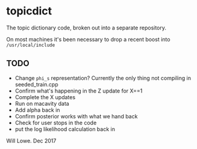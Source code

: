 # topicdict

The topic dictionary code, broken out into a separate repository.

On most machines it's been necessary to drop a recent boost into `/usr/local/include`

## TODO

* Change `phi_s` representation? Currently the only thing not compiling in seeded_train.cpp
* Confirm what's happening in the Z update for X==1
* Complete the X updates
* Run on macavity data
* Add alpha back in
* Confirm posterior works with what we hand back
* Check for user stops in the code
* put the log likelihood calculation back in

Will Lowe. Dec 2017
